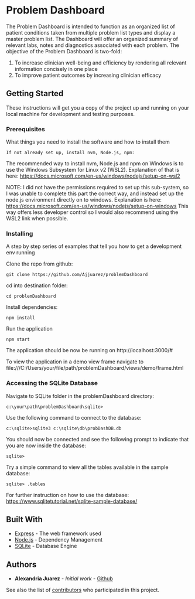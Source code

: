 # Problem Dashboard

The Problem Dashboard is intended to function as an organized list of patient conditions taken from multiple problem 
list types and display a master problem list. The Dashboard will offer an organized summary of relevant labs, notes and diagnostics 
associated with each problem. The objective of the Problem Dashboard is two-fold:
1. To increase clinician  well-being and efficiency by  rendering all relevant information concisely in one place
2. To improve patient outcomes by increasing clinician efficacy

## Getting Started

These instructions will get you a copy of the project up and running on your local machine for development and testing purposes.

### Prerequisites

What things you need to install the software and how to install them

```
If not already set up, install nvm, Node.js, npm:
```
The recommended way to install nvm, Node.js and npm on Windows is to use the Windows Subsystem for Linux v2 (WSL2). Explanation of that is here: https://docs.microsoft.com/en-us/windows/nodejs/setup-on-wsl2

NOTE: I did not have the permissions required to set up this sub-system, so I was unable to complete this part the correct way, and instead set up the node.js environment directly on to windows. Explanation is here:
https://docs.microsoft.com/en-us/windows/nodejs/setup-on-windows
This way offers less developer control so I would also recommend using the WSL2 link when possible.

### Installing

A step by step series of examples that tell you how to get a development env running

Clone the repo from github:

```
git clone https://github.com/Ajjuarez/problemDashboard
```

cd into destination folder:

```
cd problemDashboard
```

Install dependencies:

```
npm install
```

Run the application

```
npm start
```

The application should be now be running on http://localhost:3000/#

To view the application in a demo view frame navigate to
file:///C:/Users/your/file/path/problemDashboard/views/demo/frame.html<br>

### Accessing the SQLite Database

Navigate to SQLite folder in the problemDashboard directory:

```
c:\your\path\problemDashboard\sqlite>
```

Use the following command to connect to the database:

```
c:\sqlite>sqlite3 c:\sqlite\db\probDashDB.db
```

You should now be connected and see the following prompt to indicate that you are now inside the database:

```
sqlite>
```

Try a simple command to view all the tables available in the sample database:

```
sqlite> .tables 
```
For further instruction on how to use the database: https://www.sqlitetutorial.net/sqlite-sample-database/<br>

## Built With

* [Express](https://expressjs.com/) - The web framework used
* [Node.js](https://nodejs.org/en/) - Dependency Management
* [SQLite](https://www.sqlite.org/index.html) - Database Engine


## Authors

* **Alexandria Juarez** - *Initial work* - [Github](https://github.com/Ajjuarez)

See also the list of [contributors](https://github.com/Ajjuarez/problemDashboard/contributors) who participated in this project.

